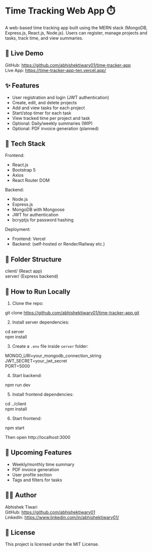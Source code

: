 # Time Tracking Web App ⏱️

A web-based time tracking app built using the MERN stack (MongoDB, Express.js, React.js, Node.js). Users can register, manage projects and tasks, track time, and view summaries.

## 🔗 Live Demo

GitHub: https://github.com/abhishektiwary01/time-tracker-app  
Live App: https://time-tracker-app-ten.vercel.app/

## ✨ Features

- User registration and login (JWT authentication)
- Create, edit, and delete projects
- Add and view tasks for each project
- Start/stop timer for each task
- View tracked time per project and task
- Optional: Daily/weekly summaries (WIP)
- Optional: PDF invoice generation (planned)

## 🧱 Tech Stack

Frontend:
- React.js
- Bootstrap 5
- Axios
- React Router DOM

Backend:
- Node.js
- Express.js
- MongoDB with Mongoose
- JWT for authentication
- bcryptjs for password hashing

Deployment:
- Frontend: Vercel
- Backend: (self-hosted or Render/Railway etc.)

## 📁 Folder Structure

client/ (React app)  
server/ (Express backend)

## 🚀 How to Run Locally

1. Clone the repo:

git clone https://github.com/abhishektiwary01/time-tracker-app.git

2. Install server dependencies:

cd server  
npm install

3. Create a `.env` file inside `server` folder:

MONGO_URI=your_mongodb_connection_string  
JWT_SECRET=your_jwt_secret  
PORT=5000

4. Start backend:

npm run dev

5. Install frontend dependencies:

cd ../client  
npm install

6. Start frontend:

npm start

Then open http://localhost:3000

## 🧪 Upcoming Features

- Weekly/monthly time summary
- PDF invoice generation
- User profile section
- Tags and filters for tasks

## 👨‍💻 Author

Abhishek Tiwari  
GitHub: https://github.com/abhishektiwary01  
LinkedIn: https://www.linkedin.com/in/abhishektiwary01/

## 📃 License

This project is licensed under the MIT License.
